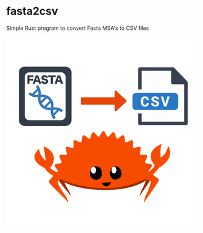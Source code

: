 # fasta2csv
Simple Rust program to convert Fasta MSA's to CSV files

![Fasta2Csv Logo](fasta2csv_logo.png)